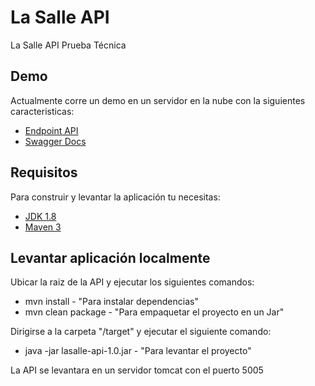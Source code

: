 # La Salle API
La Salle API Prueba Técnica


## Demo

Actualmente corre un demo en un servidor en la nube con la siguientes caracteristicas:

- [Endpoint API](http://34.201.6.83:5005/)
- [Swagger Docs](http://34.201.6.83:5005/swagger-ui.html)

## Requisitos

Para construir y levantar la aplicación tu necesitas:

- [JDK 1.8](http://www.oracle.com/technetwork/java/javase/downloads/jdk8-downloads-2133151.html)
- [Maven 3](https://maven.apache.org)

## Levantar aplicación localmente


Ubicar la raiz de la API y ejecutar los siguientes comandos:
- mvn install - "Para instalar dependencias"
- mvn clean package - "Para empaquetar el proyecto en un Jar"

Dirigirse a la carpeta "/target" y ejecutar el siguiente comando: 
- java -jar lasalle-api-1.0.jar - "Para levantar el proyecto"

La API se levantara en un servidor tomcat con el puerto 5005


